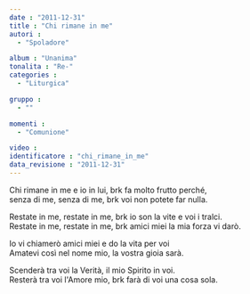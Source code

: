 ```yaml
---
date : "2011-12-31"
title : "Chi rimane in me"
autori : 
  - "Spoladore"

album : "Unanima"
tonalita : "Re-"
categories : 
  - "Liturgica"

gruppo : 
  - ""

momenti : 
  - "Comunione"

video : 
identificatore : "chi_rimane_in_me"
data_revisione : "2011-12-31"
---
```

  
  
  
Chi rimane in me e io in lui, brk fa molto frutto perché,  
senza di me, senza di me, brk voi non potete far nulla.  
  
  
  
 Restate in me, restate in me, brk io son la vite e voi i tralci.  
Restate in me, restate in me, brk amici miei la mia forza vi darò.  
  
  
  
  
Io vi chiamerò amici miei e do la vita per voi  
Amatevi così nel nome mio, la vostra gioia sarà.  
  
  
  
  
Scenderà tra voi la Verità, il mio Spirito in voi.  
Resterà tra voi l'Amore mio, brk farà di voi una cosa sola.  
  
  
  
  

